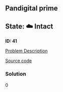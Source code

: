 ## Pandigital prime

## State: :cloud: **Intact**

**ID: 41**

[Problem Description](https://projecteuler.net/problem=41)

[Source code](main.cpp)

### Solution
0